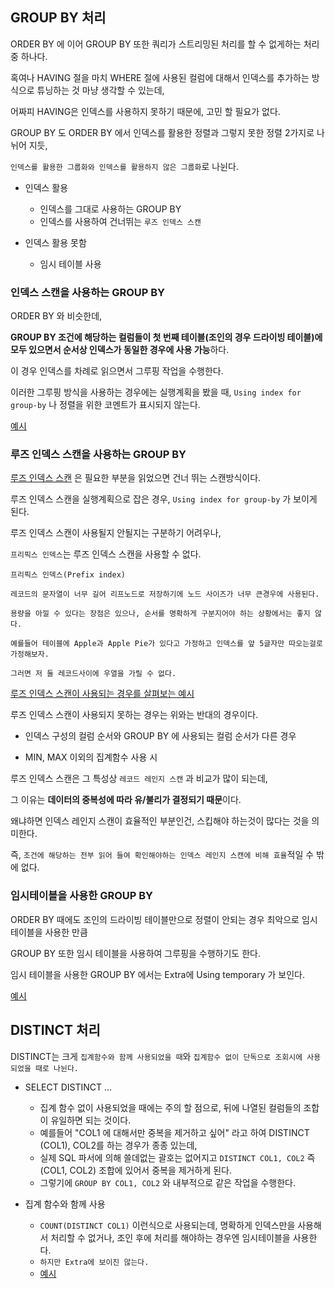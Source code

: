 ## GROUP BY 처리

ORDER BY 에 이어 GROUP BY 또한 쿼리가 스트리밍된 처리를 할 수 없게하는 처리 중 하나다.

혹여나 HAVING 절을 마치 WHERE 절에 사용된 컬럼에 대해서 인덱스를 추가하는 방식으로 튜닝하는 것 마냥 생각할 수 있는데,

어짜피 HAVING은 인덱스를 사용하지 못하기 때문에, 고민 할 필요가 없다.

GROUP BY 도 ORDER BY 에서 인덱스를 활용한 정렬과 그렇지 못한 정렬 2가지로 나뉘어 지듯,

`인덱스를 활용한 그룹화와 인덱스를 활용하지 않은 그룹화`로 나뉜다.

- 인덱스 활용
    - 인덱스를 그대로 사용하는 GROUP BY 
    - 인덱스를 사용하여 건너뛰는 `루즈 인덱스 스캔`

- 인덱스 활용 못함
    - 임시 테이블 사용


### 인덱스 스캔을 사용하는 GROUP BY

ORDER BY 와 비슷한데,

**GROUP BY 조건에 해당하는 컬럼들이 첫 번째 테이블(조인의 경우 드라이빙 테이블)에 모두 있으면서 순서상 인덱스가 동일한 경우에 사용 가능**하다.

이 경우 인덱스를 차례로 읽으면서 그루핑 작업을 수행한다.

이러한 그루핑 방식을 사용하는 경우에는 실행계획을 봤을 때, `Using index for group-by` 나 정렬을 위한 코멘트가 표시되지 않는다.

<a href="../src/using_index_scan_for_group-by.sql">예시</a>

### 루즈 인덱스 스캔을 사용하는 GROUP BY

<a href="https://github.com/kimhaechang1/book-Real_MySQL/blob/main/docs/ch08-%EC%9D%B8%EB%8D%B1%EC%8A%A4.md#b-%ED%8A%B8%EB%A6%AC%EB%A5%BC-%ED%86%B5%ED%95%B4-%EC%9D%B8%EB%8D%B1%EC%8A%A4-%EC%9D%BD%EA%B8%B0">루즈 인덱스 스캔</a> 은 필요한 부분을 읽었으면 건너 뛰는 스캔방식이다.

루즈 인덱스 스캔을 실행계획으로 잡은 경우, `Using index for group-by` 가 보이게 된다.

루즈 인덱스 스캔이 사용될지 안될지는 구분하기 어려우나, 

`프리픽스 인덱스`는 루즈 인덱스 스캔을 사용할 수 없다.

```
프리픽스 인덱스(Prefix index)

레코드의 문자열이 너무 길어 리프노드로 저장하기에 노드 사이즈가 너무 큰경우에 사용된다.

용량을 아낄 수 있다는 장점은 있으나, 순서를 명확하게 구분지어야 하는 상황에서는 좋지 않다.

예를들어 테이블에 Apple과 Apple Pie가 있다고 가정하고 인덱스를 앞 5글자만 따오는걸로 가정해보자.

그러면 저 둘 레코드사이에 우열을 가릴 수 없다.
```

<a href="../src/loose_index_scan_example.sql">루즈 인덱스 스캔이 사용되는 경우를 살펴보는 예시</a>

루즈 인덱스 스캔이 사용되지 못하는 경우는 위와는 반대의 경우이다.

- 인덱스 구성의 컬럼 순서와 GROUP BY 에 사용되는 컬럼 순서가 다른 경우

- MIN, MAX 이외의 집계함수 사용 시 

루즈 인덱스 스캔은 그 특성상 `레코드 레인지 스캔` 과 비교가 많이 되는데,

그 이유는 **데이터의 중복성에 따라 유/불리가 결정되기 때문**이다.

왜냐하면 인덱스 레인지 스캔이 효율적인 부분인건, 스킵해야 하는것이 많다는 것을 의미한다.

즉, `조건에 해당하는 전부 읽어 들여 확인해야하는 인덱스 레인지 스캔에 비해 효율`적일 수 밖에 없다.

### 임시테이블을 사용한 GROUP BY 

ORDER BY 때에도 조인의 드라이빙 테이블만으로 정렬이 안되는 경우 최악으로 임시 테이블을 사용한 만큼

GROUP BY 또한 임시 테이블을 사용하여 그루핑을 수행하기도 한다.

임시 테이블을 사용한 GROUP BY 에서는 Extra에 Using temporary 가 보인다.

<a href="../src/using_temporary_for_group-by.sql">예시</a>


## DISTINCT 처리

DISTINCT는 크게 `집계함수와 함께 사용되었을 때`와 `집계함수 없이 단독으로 조회시에 사용되었을 때로 나뉜다.`

- SELECT DISTINCT ...
    - 집계 함수 없이 사용되었을 때에는 주의 할 점으로, 뒤에 나열된 컬럼들의 조합이 유일하면 되는 것이다.
    - 예를들어 "COL1 에 대해서만 중복을 제거하고 싶어" 라고 하여 DISTINCT (COL1), COL2를 하는 경우가 종종 있는데,
    - 실제 SQL 파서에 의해 쓸데없는 괄호는 없어지고 `DISTINCT COL1, COL2` 즉 (COL1, COL2) 조합에 있어서 중복을 제거하게 된다.
    - 그렇기에 `GROUP BY COL1, COL2` 와 내부적으로 같은 작업을 수행한다.

- 집계 함수와 함께 사용
    - `COUNT(DISTINCT COL1)` 이런식으로 사용되는데, 명확하게 인덱스만을 사용해서 처리할 수 없거나, 조인 후에 처리를 해야하는 경우엔 임시테이블을 사용한다.
    - `하지만 Extra에 보이진 않는다.`
    - <a href="../src/distinct_with_index.sql">예시</a>